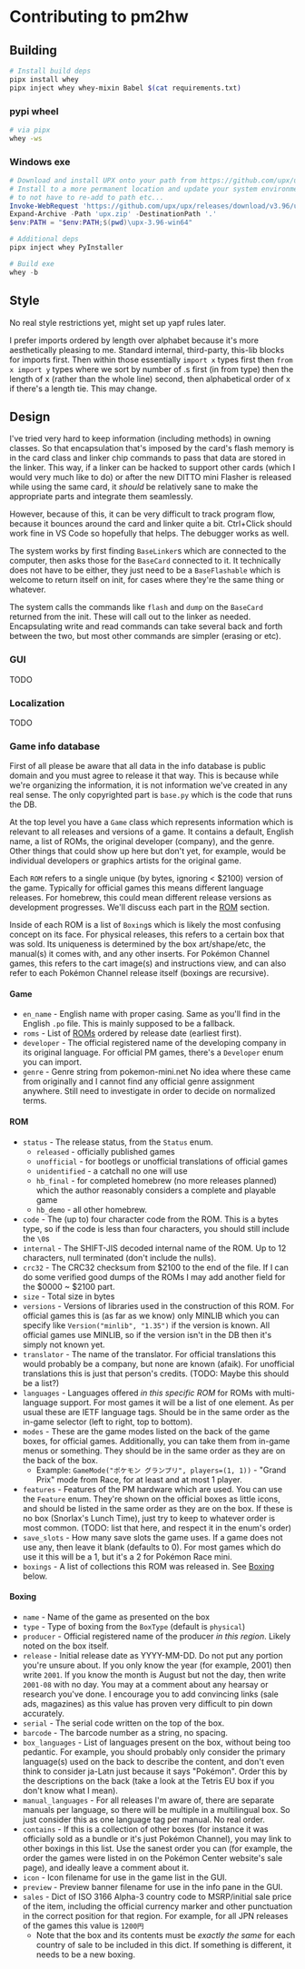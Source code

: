 # Contributing to pm2hw

## Building

```sh
# Install build deps
pipx install whey
pipx inject whey whey-mixin Babel $(cat requirements.txt)
```

### pypi wheel

```sh
# via pipx
whey -ws
```

### Windows exe

```ps1
# Download and install UPX onto your path from https://github.com/upx/upx/releases/
# Install to a more permanent location and update your system environment variables
# to not have to re-add to path etc...
Invoke-WebRequest 'https://github.com/upx/upx/releases/download/v3.96/upx-3.96-win64.zip' -OutFile 'upx.zip'
Expand-Archive -Path 'upx.zip' -DestinationPath '.'
$env:PATH = "$env:PATH;$(pwd)\upx-3.96-win64"

# Additional deps
pipx inject whey PyInstaller

# Build exe
whey -b
```

## Style

No real style restrictions yet, might set up yapf rules later.

I prefer imports ordered by length over alphabet because it's more aesthetically pleasing to me. Standard internal, third-party, this-lib blocks for imports first. Then within those essentially `import x` types first then `from x import y` types where we sort by number of .s first (in from type) then the length of x (rather than the whole line) second, then alphabetical order of x if there's a length tie. This may change.

## Design

I've tried very hard to keep information (including methods) in owning classes. So that encapsulation that's imposed by the card's flash memory is in the card class and linker chip commands to pass that data are stored in the linker. This way, if a linker can be hacked to support other cards (which I would very much like to do) or after the new DITTO mini Flasher is released while using the same card, it _should_ be relatively sane to make the appropriate parts and integrate them seamlessly.

However, because of this, it can be very difficult to track program flow, because it bounces around the card and linker quite a bit. Ctrl+Click should work fine in VS Code so hopefully that helps. The debugger works as well.

The system works by first finding `BaseLinker`s which are connected to the computer, then asks those for the `BaseCard` connected to it. It technically does not have to be either, they just need to be a `BaseFlashable` which is welcome to return itself on init, for cases where they're the same thing or whatever.

The system calls the commands like `flash` and `dump` on the `BaseCard` returned from the init. These will call out to the linker as needed. Encapsulating write and read commands can take several back and forth between the two, but most other commands are simpler (erasing or etc).

### GUI

TODO

### Localization

TODO

### Game info database

First of all please be aware that all data in the info database is public domain and you must agree to release it that way. This is because while we're organizing the information, it is not information we've created in any real sense. The only copyrighted part is `base.py` which is the code that runs the DB.

At the top level you have a `Game` class which represents information which is relevant to all releases and versions of a game. It contains a default, English name, a list of ROMs, the original developer (company), and the genre. Other things that could show up here but don't yet, for example, would be individual developers or graphics artists for the original game.

Each `ROM` refers to a single unique (by bytes, ignoring < $2100) version of the game. Typically for official games this means different language releases. For homebrew, this could mean different release versions as development progresses. We'll discuss each part in the [ROM](#rom) section.

Inside of each ROM is a list of `Boxing`s which is likely the most confusing concept on its face. For physical releases, this refers to a certain box that was sold. Its uniqueness is determined by the box art/shape/etc, the manual(s) it comes with, and any other inserts. For Pokémon Channel games, this refers to the cart image(s) and instructions view, and can also refer to each Pokémon Channel release itself (boxings are recursive).

#### Game

* `en_name` - English name with proper casing. Same as you'll find in the English `.po` file. This is mainly supposed to be a fallback.
* `roms` - List of [ROMs](#rom) ordered by release date (earliest first).
* `developer` - The official registered name of the developing company in its original language. For official PM games, there's a `Developer` enum you can import.
* `genre` - Genre string from pokemon-mini.net No idea where these came from originally and I cannot find any official genre assignment anywhere. Still need to investigate in order to decide on normalized terms.

#### ROM

* `status` - The release status, from the `Status` enum.
  * `released` - officially published games
  * `unofficial` - for bootlegs or unofficial translations of official games
  * `unidentified` - a catchall no one will use
  * `hb_final` - for completed homebrew (no more releases planned) which the author reasonably considers a complete and playable game
  * `hb_demo` - all other homebrew.
* `code` - The (up to) four character code from the ROM. This is a bytes type, so if the code is less than four characters, you should still include the `\0`s
* `internal` - The SHIFT-JIS decoded internal name of the ROM. Up to 12 characters, null terminated (don't include the nulls).
* `crc32` - The CRC32 checksum from $2100 to the end of the file. If I can do some verified good dumps of the ROMs I may add another field for the $0000 ~ $2100 part.
* `size` - Total size in bytes
* `versions` - Versions of libraries used in the construction of this ROM. For official games this is (as far as we know) only MINLIB which you can specify like `Version("minlib", "1.35")` if the version is known. All official games use MINLIB, so if the version isn't in the DB then it's simply not known yet.
* `translator` - The name of the translator. For official translations this would probably be a company, but none are known (afaik). For unofficial translations this is just that person's credits. (TODO: Maybe this should be a list?)
* `languages` - Languages offered _in this specific ROM_ for ROMs with multi-language support. For most games it will be a list of one element. As per usual these are IETF language tags. Should be in the same order as the in-game selector (left to right, top to bottom).
* `modes` - These are the game modes listed on the back of the game boxes, for official games. Additionally, you can take them from in-game menus or something. They should be in the same order as they are on the back of the box.
  * Example: `GameMode("ポケモン グランプリ", players=(1, 1))` - "Grand Prix" mode from Race, for at least and at most 1 player.
* `features` - Features of the PM hardware which are used. You can use the `Feature` enum. They're shown on the official boxes as little icons, and should be listed in the same order as they are on the box. If these is no box (Snorlax's Lunch Time), just try to keep to whatever order is most common. (TODO: list that here, and respect it in the enum's order)
* `save_slots` - How many save slots the game uses. If a game does not use any, then leave it blank (defaults to 0). For most games which do use it this will be a 1, but it's a 2 for Pokémon Race mini.
* `boxings` - A list of collections this ROM was released in. See [Boxing](#boxing) below.

#### Boxing

* `name` - Name of the game as presented on the box
* `type` - Type of boxing from the `BoxType` (default is `physical`)
* `producer` - Official registered name of the producer _in this region_. Likely noted on the box itself.
* `release` - Initial release date as YYYY-MM-DD. Do not put any portion you're unsure about. If you only know the year (for example, 2001) then write `2001`. If you know the month is August but not the day, then write `2001-08` with no day. You may at a comment about any hearsay or research you've done. I encourage you to add convincing links (sale ads, magazines) as this value has proven very difficult to pin down accurately.
* `serial` - The serial code written on the top of the box.
* `barcode` - The barcode number as a string, no spacing.
* `box_languages` - List of languages present on the box, without being too pedantic. For example, you should probably only consider the primary language(s) used on the back to describe the content, and don't even think to consider ja-Latn just because it says "Pokémon". Order this by the descriptions on the back (take a look at the Tetris EU box if you don't know what I mean).
* `manual_languages` - For all releases I'm aware of, there are separate manuals per language, so there will be multiple in a multilingual box. So just consider this as one language tag per manual. No real order.
* `contains` - If this is a collection of other boxes (for instance it was officially sold as a bundle or it's just Pokémon Channel), you may link to other boxings in this list. Use the sanest order you can (for example, the order the games were listed in on the Pokémon Center website's sale page), and ideally leave a comment about it.
* `icon` - Icon filename for use in the game list in the GUI.
* `preview` - Preview banner filename for use in the info pane in the GUI.
* `sales` - Dict of ISO 3166 Alpha-3 country code to MSRP/initial sale price of the item, including the official currency marker and other punctuation in the correct position for that region. For example, for all JPN releases of the games this value is `1200円`
  * Note that the box and its contents must be _exactly the same_ for each country of sale to be included in this dict. If something is different, it needs to be a new boxing.
